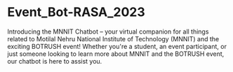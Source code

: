 # Event_Bot-RASA_2023
Introducing the MNNIT Chatbot – your virtual companion for all things related to Motilal Nehru National Institute of Technology (MNNIT) and the exciting BOTRUSH event! Whether you're a student, an event participant, or just someone looking to learn more about MNNIT and the BOTRUSH event, our chatbot is here to assist you.
